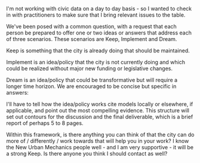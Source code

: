 I'm not working with civic data on a day to day basis - so I wanted to check in with practitioners to make sure that I bring relevant issues to the table.

We've been posed with a common question, with a request that each person be prepared to offer one or two ideas or answers that address each of three scenarios. These scenarios are Keep, Implement and Dream.


Keep is something that the city is already doing that should be maintained.

Implement is an idea/policy that the city is not currently doing and which could be realized without major new funding or legislative changes.

Dream is an idea/policy that could be transformative but will require a longer time horizon. We are encouraged to be concise but specific in answers:

I'll have to tell how the idea/policy works
cite models locally or elsewhere, if applicable, and point out the most compelling evidence.
This structure will set out contours for the discussion and the final deliverable, which is a brief report of perhaps 5 to 8 pages.


Within this framework, is there anything you can think of that the city can do more of / differently / work towards that will help you in your work?  I know the New Urban Mechanics people well - and I am very supportive - it will be a strong Keep.  Is there anyone you think I should contact as well?
